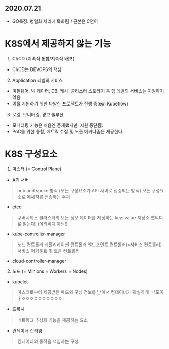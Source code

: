 2020.07.21
----------

* GO특징: 병렬화 처리에 특화됨 / 근본은 C언어

K8S에서 제공하지 않는 기능
=====================
1) CI/CD (지속적 통합/지속적 배포)
* CI/CD는 DEVOPS의 핵심

2) Application 레벨의 서비스
* 미들웨어, 빅 데이터, DB, 캐시, 클러스터 스토리지 등 앱 레벨의 서비스는 지원하지 않음
* 이를 지원하기 위한 다양한 프로젝트가 진행 중(ex) Kubeflow)

3) 로깅, 모니터링, 경고 솔루션
* 모니터링 기능은 처음엔 존재했지만, 지원 중단됨.
* PoC를 위한 통합, 메트릭 수집 및 노출 메커니즘은 제공한다.

K8S 구성요소
===========
1) 마스터 (= Control Plane)
* API 서버
> hub and spoke 방식 (모든 구성요소가 API 서버로 집중되는 방식)
> 모든 구성요소로 메세지를 전송하는 주체

* etcd
> 쿠버네티스 클러스터의 모든 정보 데이터를 저장하는 key: value 저장소
> 엣씨디로 읽는다! (이티씨디 아님!)

* kube-controller-manager
> 노드 컨트롤러
> 레플리케이션 컨트롤러
> 엔드포인트 컨트롤러(=서비스 컨트롤러)
> 서비스 어카운트 및 토큰 컨트롤러

* cloud-controller-manager
> 

2) 노드 (= Minions = Workers = Nodes)
* kubelet
> 마스터로부터 제공받은 파드와 구성 정보를 받아서 컨테이너가 확실하게 ㅗ\도아ㅏㅇㅇㅇㅇㅇㅇㅇㅇㅇㅇ

* 프록시
> 네트워크 추상화 기능을 제공하는 요소

* 컨테이너 런타임
>

> 컨테이너의 동작을 책임하는 구성
